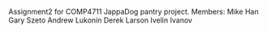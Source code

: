 Assignment2 for COMP4711
JappaDog pantry project.
Members:
	Mike Han
	Gary Szeto
	Andrew Lukonin
	Derek Larson
	Ivelin Ivanov